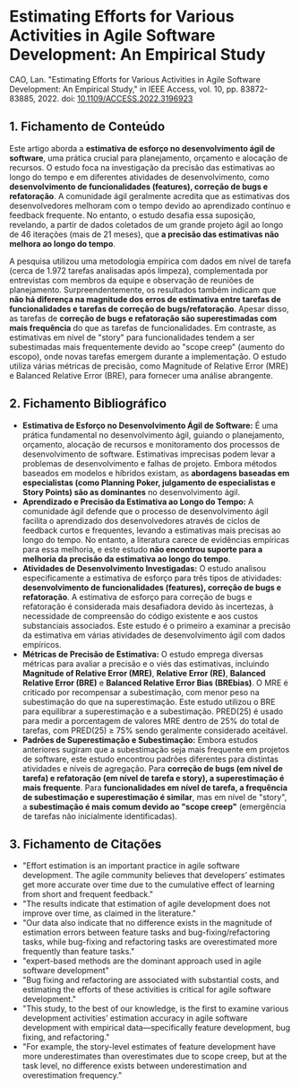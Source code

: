 # Estimating Efforts for Various Activities in Agile Software Development: An Empirical Study

CAO, Lan. "Estimating Efforts for Various Activities in Agile Software Development: An Empirical Study," in IEEE Access, vol. 10, pp. 83872-83885, 2022. doi: [10.1109/ACCESS.2022.3196923](https://doi.org/10.1109/ACCESS.2022.3196923)

## 1. Fichamento de Conteúdo
Este artigo aborda a **estimativa de esforço no desenvolvimento ágil de software**, uma prática crucial para planejamento, orçamento e alocação de recursos. O estudo foca na investigação da precisão das estimativas ao longo do tempo e em diferentes atividades de desenvolvimento, como **desenvolvimento de funcionalidades (features), correção de bugs e refatoração**. A comunidade ágil geralmente acredita que as estimativas dos desenvolvedores melhoram com o tempo devido ao aprendizado contínuo e feedback frequente. No entanto, o estudo desafia essa suposição, revelando, a partir de dados coletados de um grande projeto ágil ao longo de 46 iterações (mais de 21 meses), que **a precisão das estimativas não melhora ao longo do tempo**.

A pesquisa utilizou uma metodologia empírica com dados em nível de tarefa (cerca de 1.972 tarefas analisadas após limpeza), complementada por entrevistas com membros da equipe e observação de reuniões de planejamento. Surpreendentemente, os resultados também indicam que **não há diferença na magnitude dos erros de estimativa entre tarefas de funcionalidades e tarefas de correção de bugs/refatoração**. Apesar disso, as tarefas de **correção de bugs e refatoração são superestimadas com mais frequência** do que as tarefas de funcionalidades. Em contraste, as estimativas em nível de "story" para funcionalidades tendem a ser subestimadas mais frequentemente devido ao "scope creep" (aumento do escopo), onde novas tarefas emergem durante a implementação. O estudo utiliza várias métricas de precisão, como Magnitude of Relative Error (MRE) e Balanced Relative Error (BRE), para fornecer uma análise abrangente.

## 2. Fichamento Bibliográfico
*   **Estimativa de Esforço no Desenvolvimento Ágil de Software:** É uma prática fundamental no desenvolvimento ágil, guiando o planejamento, orçamento, alocação de recursos e monitoramento dos processos de desenvolvimento de software. Estimativas imprecisas podem levar a problemas de desenvolvimento e falhas de projeto. Embora métodos baseados em modelos e híbridos existam, as **abordagens baseadas em especialistas (como Planning Poker, julgamento de especialistas e Story Points) são as dominantes** no desenvolvimento ágil.
*   **Aprendizado e Precisão da Estimativa ao Longo do Tempo:** A comunidade ágil defende que o processo de desenvolvimento ágil facilita o aprendizado dos desenvolvedores através de ciclos de feedback curtos e frequentes, levando a estimativas mais precisas ao longo do tempo. No entanto, a literatura carece de evidências empíricas para essa melhoria, e este estudo **não encontrou suporte para a melhoria da precisão da estimativa ao longo do tempo**.
*   **Atividades de Desenvolvimento Investigadas:** O estudo analisou especificamente a estimativa de esforço para três tipos de atividades: **desenvolvimento de funcionalidades (features), correção de bugs e refatoração**. A estimativa de esforço para correção de bugs e refatoração é considerada mais desafiadora devido às incertezas, à necessidade de compreensão do código existente e aos custos substanciais associados. Este estudo é o primeiro a examinar a precisão da estimativa em várias atividades de desenvolvimento ágil com dados empíricos.
*   **Métricas de Precisão de Estimativa:** O estudo emprega diversas métricas para avaliar a precisão e o viés das estimativas, incluindo **Magnitude of Relative Error (MRE)**, **Relative Error (RE)**, **Balanced Relative Error (BRE)** e **Balanced Relative Error Bias (BREbias)**. O MRE é criticado por recompensar a subestimação, com menor peso na subestimação do que na superestimação. Este estudo utilizou o BRE para equilibrar a superestimação e a subestimação. PRED(25) é usado para medir a porcentagem de valores MRE dentro de 25% do total de tarefas, com PRED(25) ≥ 75% sendo geralmente considerado aceitável.
*   **Padrões de Superestimação e Subestimação:** Embora estudos anteriores sugiram que a subestimação seja mais frequente em projetos de software, este estudo encontrou padrões diferentes para distintas atividades e níveis de agregação. Para **correção de bugs (em nível de tarefa) e refatoração (em nível de tarefa e story), a superestimação é mais frequente**. Para **funcionalidades em nível de tarefa, a frequência de subestimação e superestimação é similar**, mas em nível de "story", a **subestimação é mais comum devido ao "scope creep"** (emergência de tarefas não inicialmente identificadas).

## 3. Fichamento de Citações
*   "Effort estimation is an important practice in agile software development. The agile community believes that developers’ estimates get more accurate over time due to the cumulative effect of learning from short and frequent feedback."
*   "The results indicate that estimation of agile development does not improve over time, as claimed in the literature."
*   "Our data also indicate that no difference exists in the magnitude of estimation errors between feature tasks and bug-fixing/refactoring tasks, while bug-fixing and refactoring tasks are overestimated more frequently than feature tasks."
*   "expert-based methods are the dominant approach used in agile software development"
*   "Bug fixing and refactoring are associated with substantial costs, and estimating the efforts of these activities is critical for agile software development."
*   "This study, to the best of our knowledge, is the first to examine various development activities’ estimation accuracy in agile software development with empirical data—specifically feature development, bug fixing, and refactoring."
*   "For example, the story-level estimates of feature development have more underestimates than overestimates due to scope creep, but at the task level, no difference exists between underestimation and overestimation frequency."